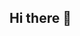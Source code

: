 ## Hi there 👋

<!--
**Zainab-hash87/zainab-hash87** is a ✨ _special_ ✨ repository because its `README.md` (this file) appears on your GitHub profile.

Here are some ideas to get you started

- 🌱 I’m currently learning Python
- 👯 I’m looking to collaborate on ...
- 🤔 I’m looking for help with ...
- 💬 Ask me about ...
- 📫 How to reach me: ...
- 😄 Pronouns: ...
- ⚡ Fun fact: ...
-->
